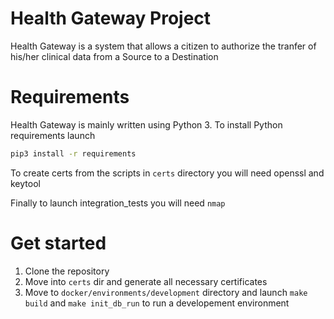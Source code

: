 # Health Gateway Project


Health Gateway is a system that allows a citizen to authorize the tranfer of his/her clinical data from a Source to a Destination

# Requirements

Health Gateway is mainly written using Python 3. To install Python requirements launch 

```bash
pip3 install -r requirements
```

To create certs from the scripts in  `certs` directory you will need openssl and keytool

Finally to launch integration_tests you will need `nmap` 

# Get started

1. Clone the repository
2. Move into `certs` dir and generate all necessary certificates
3. Move to `docker/environments/development` directory and launch `make build` and `make init_db_run` to run a 
   developement environment
